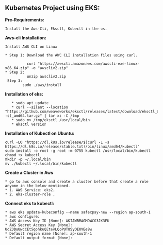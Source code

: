 ## Kubernetes Project using EKS:
**Pre-Requirements:**
```
Install the Aws-Cli, Eksctl, Kubectl in the os.
```      
**Aws-cli Installation:**
    
    Install AWS CLI on Linux
    
    * Step 1: Download the AWC CLI installation files using curl.
    
              curl "https://awscli.amazonaws.com/awscli-exe-linux-x86_64.zip" -o "awscliv2.zip"
    * Step 2: 
              unzip awscliv2.zip 
     Step 3:
            sudo ./aws/install
         
     

**Installation of eks:**
```
   * sudo apt update
   * curl --silent --location "https://github.com/weaveworks/eksctl/releases/latest/download/eksctl_$(uname -s)_amd64.tar.gz" | tar xz -C /tmp
   * sudo mv /tmp/eksctl /usr/local/bin
   * eksctl version
```

**Installation of Kubectl on Ubuntu:**
```
curl -LO "https://dl.k8s.io/release/$(curl -L -s https://dl.k8s.io/release/stable.txt)/bin/linux/amd64/kubectl"
sudo install -o root -g root -m 0755 kubectl /usr/local/bin/kubectl
chmod +x kubectl
mkdir -p ~/.local/bin
mv ./kubectl ~/.local/bin/kubectl
```
**Create a Cluster in Aws**
```
* go to aws console and create a cluster before that create a role anyone in the below mentioned.
* 1. AWS Service: eks2.
* 2. eks-cluster-role .
```
**Connect eks to kubectl:**
```
* aws eks update-kubeconfig --name safexpay-new --region ap-south-1
* aws configure:
* AWS Access Key ID [None]: AKIAWRMAGMDWCO3JX3FK
* AWS Secret Access Key [None]: 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
* Default region name [None]: ap-south-1
* Default output format [None]:
```


      
      
